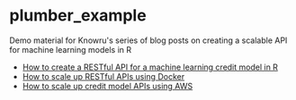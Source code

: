 # plumber_example
Demo material for Knowru's series of blog posts on creating a scalable API for machine learning models in R

* [How to create a RESTful API for a machine learning credit model in R](https://www.knowru.com/blog/how-create-restful-api-for-machine-learning-credit-model-in-r/)
* [How to scale up RESTful APIs using Docker](https://www.knowru.com/blog/how-scale-r-restful-apis-using-docker/)
* [How to scale up credit model APIs using AWS](https://www.knowru.com/blog/how-to-scale-up-credit-model-apis-using-aws/)
